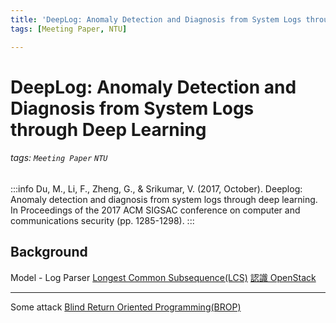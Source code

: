 ```yaml
---
title: 'DeepLog: Anomaly Detection and Diagnosis from System Logs through Deep Learning'
tags: [Meeting Paper, NTU]

---
```


# DeepLog: Anomaly Detection and Diagnosis from System Logs through Deep Learning
###### tags: `Meeting Paper` `NTU`
:::info
Du, M., Li, F., Zheng, G., & Srikumar, V. (2017, October). Deeplog: Anomaly detection and diagnosis from system logs through deep learning. In Proceedings of the 2017 ACM SIGSAC conference on computer and communications security (pp. 1285-1298).
:::
## Background

Model - Log Parser
[Longest Common Subsequence(LCS)](https://web.ntnu.edu.tw/~algo/Subsequence2.html)
[認識 OpenStack](https://www.redhat.com/zh-tw/topics/openstack)

---

Some attack
[Blind Return Oriented Programming(BROP)](https://wooyun.js.org/drops/Blind%20Return%20Oriented%20Programming%20(BROP)%20Attack%20-%20%E6%94%BB%E5%87%BB%E5%8E%9F%E7%90%86.html)
